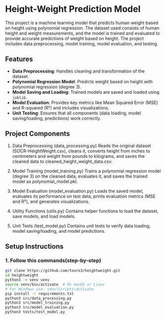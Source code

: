 # Height-Weight Prediction Model

This project is a machine learning model that predicts human weight based on height using polynomial regression. The dataset used consists of human height and weight measurements, and the model is trained and evaluated to provide accurate predictions of weight based on height. The project includes data preprocessing, model training, model evaluation, and testing.


## Features

- **Data Preprocessing**: Handles cleaning and transformation of the dataset.
- **Polynomial Regression Model**: Predicts weight based on height with polynomial regression (degree 3).
- **Model Saving and Loading**: Trained models are saved and loaded using `joblib`.
- **Model Evaluation**: Provides key metrics like Mean Squared Error (MSE) and R-squared (R²) and includes visualizations.
- **Unit Testing**: Ensures that all components (data loading, model saving/loading, predictions) work correctly.

## Project Components
1. Data Preprocessing (data_processing.py)
Reads the original dataset (SOCR-HeightWeight.csv), cleans it, converts height from inches to centimeters and weight from pounds to kilograms, and saves the cleaned data to cleaned_height_weight_data.csv.

2. Model Training (model_training.py)
Trains a polynomial regression model (degree 3) on the cleaned data, evaluates it, and saves the trained model as polynomial_model.pkl.

3. Model Evaluation (model_evaluation.py)
Loads the saved model, evaluates its performance on test data, prints evaluation metrics (MSE and R²), and generates visualizations.

4. Utility Functions (utils.py)
Contains helper functions to load the dataset, save models, and load models.

5. Unit Tests (test_model.py)
Contains unit tests to verify data loading, model saving/loading, and model predictions.


## Setup Instructions

### 1. Follow this commands(step-by-step)

```bash
git clone https://github.com/touro3/heightweight.git
cd heightweight
python3 -m venv venv
source venv/bin/activate  # On macOS or Linux
# For Windows use: venv\Scripts\activate
pip install -r requirements.txt
python3 src/data_processing.py
python3 src/model_training.py
python3 src/model_evaluation.py
python3 tests/test_model.py


